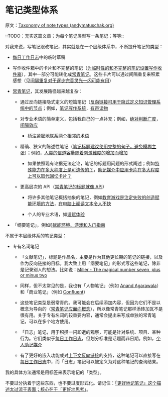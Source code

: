 # 笔记类型体系

原文：[Taxonomy of note types (andymatuschak.org)](https://notes.andymatuschak.org/z6f6xgGG4NKjkA5NA1kDd46whJh2Gt5rAmfX)

::TODO：充实这篇文章；为每个笔记类型写一条笔记；等等::

对我来说，写笔记跟改笔记，其实就是在一个层级体系中，不断提升笔记的类型：

- [每日工作日志](https://notes.andymatuschak.org/z28QkpK3vRKQTacjFDfGYBhCXHqHuVWJzny9)中的临时草稿

- 写作收件箱中的卡片和不完整的笔记（[为临时性的和不完整的笔记设置写作收件箱](https://notes.andymatuschak.org/z5aJUJcSbxuQxzHr2YvaY4cX5TuvLQT7r27Dz)），其中一部分可能转化成[常青笔记](https://notes.andymatuschak.org/z4SDCZQeRo4xFEQ8H4qrSqd68ucpgE6LU155C)。这些卡片可以通过间隔重复来积累感想（见[间隔重复对于逐步完善灵光一闪可能有用](https://notes.andymatuschak.org/z7iCjRziX6V6unNWL81yc2dJicpRw2Cpp9MfQ)）

- [常青笔记](https://notes.andymatuschak.org/z4SDCZQeRo4xFEQ8H4qrSqd68ucpgE6LU155C)，其发展路径越来越复杂：

  - 通过反向链接隐式定义的短篇笔记（[反向链接可用于隐式定义知识管理系统中的节点](https://notes.andymatuschak.org/z2newCwFfd6iZFyf9bgspkbyt1G8wbQxJVgTK)；例如，[笔记写作系统](https://notes.andymatuschak.org/z8XrKGDz49o6XxEx7tzGewzrXQnw6jSgv3Yyf)，[有声读物](https://notes.andymatuschak.org/zhjve4ix3DcGqVGZn3a7FCP7bZTvzVR99fd)

  - 对专业术语的简单定义，包括我自己的一点补充；例如，[绝对判断广度](https://notes.andymatuschak.org/ziwhFzgTbrS2uxWEkCvoJzQrDzRz5EAWWZFy)，[间隔效应](https://notes.andymatuschak.org/z5oCe7JTrkYfmb6SHE4n5HxisE7PdwS6nmXEw)

    - [桥注紧密地联系两个相邻的术语](https://notes.andymatuschak.org/z6eWsRsp4aWrQ8YbyYqsUNLg2g5ZXGcTy9Dpo)

  - 精确、狭义的陈述性笔记（[笔记标题建议使用完整的句子，避免模糊主张](https://notes.andymatuschak.org/z3KmNj3oKKSTJfqdfSEBzTQiCVGoC4GfK3rYW)）；例如，[人类的信道容量随着刺激维度的增加而增加](https://notes.andymatuschak.org/z7LQGcrQpYKed1qdC1nS7Dg8Ad6gdi1apWyuZ)

    - 如果依照现有论据无法定论，笔记的标题用问题的形式阐述；例如[特殊能力在多大程度上是可遗传的？](https://notes.andymatuschak.org/z6Ndn5nmxLWsrQQ3ZLHsxHsokGTycgo17XGYi)，[助记媒介中应用卡片在多大程度上可以取代回忆卡片？](https://notes.andymatuschak.org/z3ERHM3aC9jCyTR5KpgxTAyXf7kNSkG57SqrR)

  - 更高层次的 API（[常青笔记的标题就像 API](https://notes.andymatuschak.org/z3XP5GRmd9z1D2qCE7pxUvbeSVeQuMiqz9x1C))

    - 将许多其他笔记概括抽象的笔记，例如[教育游戏是注定失败的创造赋能环境的方法](https://notes.andymatuschak.org/z7wPt3dxX5hp6LK3PLUBTJXxk7kAhMuh8UDck)，[在电脑上阅读文本令人不快](https://notes.andymatuschak.org/z7yjjydTNu3bujTeFc7Hey1iFbz513SnN6oss)

    - 个人的专业术语，如[设赋体验](https://notes.andymatuschak.org/z3KASfpz5AmNmqM2m517Jbs1EvXrLN7NkeYWH)

- 「纲要笔记」，例如[§赋能环境、游戏和入门指南](https://notes.andymatuschak.org/z244xx3kMf1v8UnkZKUwQBAwBsHLpUgN4YhsG)

不属于本层级体系的笔记类型：

- 专有名词笔记

  - 「文献笔记」，标题是作品名，主要是作为其他更长期的笔记的链接，以及作为反向链接的目标。我大致上用「纲要笔记」的形式写这些笔记，除非是记录别人的想法。比如说：[Miller - The magical number seven, plus or minus two](https://notes.andymatuschak.org/zjfsd9pyxWQAF3HU5k7RAXhRjJBqtMEGKK27)

  - 同样，但不太常见的是，我也有「人物笔记」（例如 [Anand Agarawala](https://notes.andymatuschak.org/zt4GTjHg25rMXYdsN1Xv92xBsZwseJcVCxa)）和「商业笔记」（例如 [Confluent](https://notes.andymatuschak.org/z7pG74eZRBjyxw8tyZooECQ2v5fZzZCGCzqQs)）

  - 这些笔记类型是弱常青的。我可能会在后续添加内容，但因为它们不是以概念为导向的（[常青笔记应面向概念](https://notes.andymatuschak.org/z6bci25mVUBNFdVWSrQNKr6u7AZ1jFzfTVbMF)），所以像常青笔记那样添砖加瓦不是很有用。关于专有名词的较重要内容，通常会提出来写成单独的常青笔记，可以在多个地方使用。

  - 「日志」笔记，用于积攒一闪即逝的观察，可能是针对系统、项目、某种行为。它们类似于[每日工作日志](https://notes.andymatuschak.org/z28QkpK3vRKQTacjFDfGYBhCXHqHuVWJzny9)，但划分标准是话题而非日期。例如，[个人助记媒介](https://notes.andymatuschak.org/Log)

  - 有了更好的嵌入功能或对[上下文反向链接](https://notes.andymatuschak.org/z3RzQhmjeRxXVAAy81aUSKARwJL8dikdJG4VG)的支持，这种笔记可以直接写在[每日工作日志](https://notes.andymatuschak.org/z28QkpK3vRKQTacjFDfGYBhCXHqHuVWJzny9)中，而「日志」笔记可以被定义为对这种笔记的查询结果。

我的具体方法通常是用标签来表示笔记的「类型」。

不要过分执着于这些东西，也不要过度形式化。请记住：[「更好地记笔记」这个描述太过流于表面；核心在于「更好地思考」](https://notes.andymatuschak.org/z7kEFe6NfUSgtaDuUjST1oczKKzQQeQWk4Dbc)。